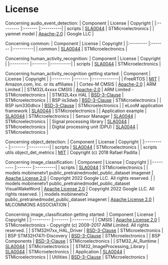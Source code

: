 # License

Concerning audio_event_detection:
| Component                            | License              | Copyright |
|:---------                            |:-------              |:----------|
| scripts                              | [SLA0044](./audio_event_detection/LICENSE.md)              | STMicroelectronics |
| yamnet model                         | [Apache-2.0](./audio_event_detection/scripts/utils/models/yamnet/LICENSE.md)              | Google LLC |


Concerning common:
| Component                            | License              | Copyright |
|:---------                            |:-------              |:----------|
| common                               | [SLA0044](./common/LICENSE.md)              | STMicroelectronics |


Concerning human_activity_recognition:
| Component                            | License              | Copyright |
|:---------                            |:-------              |:----------|
| scripts                              | [SLA0044](./human_activity_recognition/LICENSE.md)              | STMicroelectronics |

Concerning human_activity_recognition getting started:
| Component                            | License                 | Copyright      |
|:---------                            |:-------                 |:-------------|
| FreeRTOS                             | [MIT](./human_activity_recognition/getting_started/Middlewares/Third_Party/FreeRTOS/Source/LICENSE)                     | Amazon.com, Inc. or its affiliates           |
| Cortex-M CMSIS                       | [Apache-2.0](./human_activity_recognition/getting_started/Drivers/CMSIS/LICENSE.txt)              | ARM Limited   |
| STM32L4xxxx CMSIS                    | [Apache-2.0](./human_activity_recognition/getting_started/Drivers/CMSIS/Device/ST/STM32L4xx/LICENSE.md)              | ARM Limited - STMicroelectronics    |
| STM32L4xx HAL                        | [BSD-3-Clause](./human_activity_recognition/getting_started/Drivers/STM32L4xx_HAL_Driver/LICENSE.md)            | STMicroelectronics |
| BSP  iis3dwb                         | [BSD-3-Clause](./human_activity_recognition/getting_started/Drivers/BSP/Components/iis3dwb/LICENSE.md)            | STMicroelectronics |
| BSP  ism330dhcx                      | [BSD-3-Clause](./human_activity_recognition/getting_started/Drivers/BSP/Components/ism330dhcx/LICENSE.md)            | STMicroelectronics |
| eLooM application framework          | [SLA0044](./human_activity_recognition/getting_started/Middlewares/ST/eLooM/LICENSE.md)                 | STMicroelectronics      |
| Application example                  | [SLA0044](./human_activity_recognition/getting_started/Projects/STM32L4R9ZI-STWIN/Applications/GetStart/LICENSE.md)                 | STMicroelectronics      |
| Sensor Manager                       | [SLA0044](./human_activity_recognition/getting_started/Projects/STM32L4R9ZI-STWIN/Applications/GetStart/LICENSE.md)                 | STMicroelectronics      |
| Signal processing library            | [SLA0044](./human_activity_recognition/getting_started/Projects/STM32L4R9ZI-STWIN/Applications/GetStart/signal_processing_lib/LICENSE.md)                 | STMicroelectronics      |
| Digital processing unit (DPU)        | [SLA0044](./human_activity_recognition/getting_started/Projects/STM32L4R9ZI-STWIN/Applications/GetStart/DPU/LICENSE.md)                 | STMicroelectronics      |

Concerning object_detection:
| Component                            | License              | Copyright |
|:---------                            |:-------              |:----------|
| scripts                              | [SLA0044](./object_detection/LICENSE.md)              | STMicroelectronics |
| scripts  utils  object_det_metrics   | [MIT](./object_detection/scripts/utils/object_det_metrics/LICENSE.md)                  | Copyright (c) 2018 Rafael Padilla |


Concerning image_classification:
| Component                                                    | License              | Copyright |
|:---------                                                    |:-------              |:----------|
| scripts                                                      | [SLA0044](./image_classification/LICENSE.md)              | STMicroelectronics |
| models  mobinenetv1  public_pretrainedmodel_public_dataset imagenet | [Apache License 2.0](./image_classification/models/mobilenetv1/Public_pretrainedmodel_public_dataset/ImageNet/LICENSE.md)              | Copyright 2022 Google LLC. All rights reserved. |
| models  mobinenetv1  public_pretrainedmodel_public_dataset VisualWakeWord  | [Apache License 2.0](./image_classification/models/mobilenetv1/Public_pretrainedmodel_public_dataset/VisualWakeWord/LICENSE.md)              | Copyright 2022 Google LLC. All rights reserved. |
| models  mobinenetv2  public_pretrainedmodel_public_dataset imagenet  | [Apache License 2.0](./image_classification/models/mobilenetv2/Public_pretrainedmodel_public_dataset/ImageNet/LICENSE.md)              | MLCOMMONS ASSOCIATION |

Concerning image_classification getting started:
| Component                       | License              | Copyright |
|:---------                       |:-------              |:----------|
| CMSIS                           | [Apache License 2.0](./image_classification/getting_started/Drivers/CMSIS/LICENSE.md)   | STMicroelectronics - Copyright (c) 2009-2017 ARM Limited. All rights reserved. |
| STM32H7xx_HAL_Driver            | [BSD-3-Clause](./image_classification/getting_started/Drivers/STM32H7xx_HAL_Driver/LICENSE.md)         | STMicroelectronics |
| BSP STM32H747I-Discovery        | [BSD-3-Clause](./image_classification/getting_started/Drivers/BSP/STM32H747I-Discovery/LICENSE.md)         | STMicroelectronics |
| BSP Components                  | [BSD-3-Clause](./image_classification/getting_started/Drivers/BSP/Components/LICENSE.md)         | STMicroelectronics |
| STM32_AI_Runtime                | [SLA0044](./image_classification/getting_started/Middlewares/ST/STM32_AI_Runtime/LICENSE.md)              | STMicroelectronics |
| STM32_ImageProcessing_Library   | [SLA0044](./image_classification/getting_started/Middlewares/ST/STM32_ImageProcessing_Library/LICENSE.md)              | STMicroelectronics |
| Application                     | [SLA0044](./image_classification/getting_started/Application/LICENSE.md)              | STMicroelectronics |
| Utilities                       | [BSD-3-Clause](./image_classification/getting_started/Utilities/LICENSE.md)         | STMicroelectronics |

